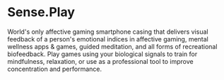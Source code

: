 # Sense.Play
World's only affective gaming smartphone casing that delivers visual feedback of a person's emotional indices in affective gaming, mental wellness apps &amp; games, guided meditation, and all forms of recreational biofeedback.   Play games using your biological signals to train for mindfulness, relaxation, or use as a professional tool to improve concentration and performance.
